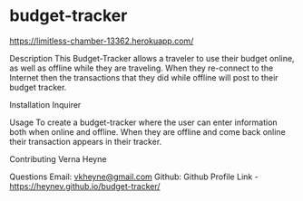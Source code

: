 # budget-tracker

https://limitless-chamber-13362.herokuapp.com/

Description
This Budget-Tracker allows a traveler to use their budget online, as well as offline while they are traveling. When they re-connect to the Internet then the transactions that they did while offline will post to their budget tracker.

Installation
Inquirer

Usage
To create a budget-tracker where the user can enter information both when online and offline. When they are offline and come back online their transaction appears in their tracker.

Contributing
Verna Heyne
 

Questions
Email: vkheyne@gmail.com Github: Github Profile Link - https://heynev.github.io/budget-tracker/
